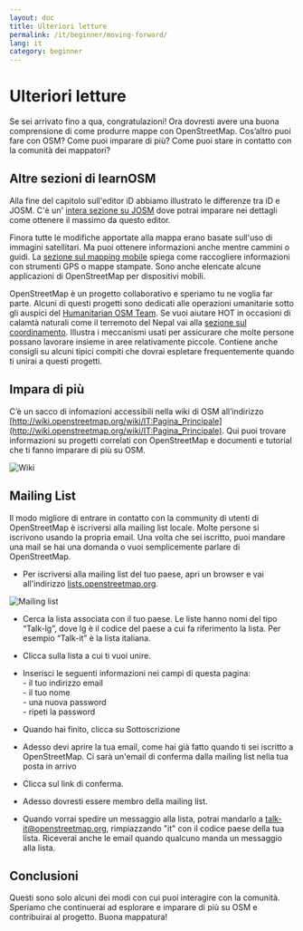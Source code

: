 ```yaml
---
layout: doc
title: Ulteriori letture
permalink: /it/beginner/moving-forward/
lang: it
category: beginner
---
```


Ulteriori letture
===============


Se sei arrivato fino a qua, congratulazioni! Ora dovresti avere una buona comprensione di come produrre mappe con OpenStreetMap. Cos’altro puoi fare con OSM? Come puoi imparare di più? Come puoi stare in contatto con la comunità dei mappatori?  

Altre sezioni di learnOSM
---------------------------

Alla fine del capitolo sull'editor iD abbiamo illustrato le differenze tra iD e JOSM.  C'è un' [intera sezione su JOSM](/it/josm/) dove potrai imparare nei dettagli come ottenere il massimo da questo editor.  

Finora tutte le modifiche apportate alla mappa erano basate sull'uso di immagini satellitari. Ma puoi ottenere informazioni anche mentre cammini o guidi. La [sezione sul mapping mobile](/it/mobile-mapping/) spiega come raccogliere informazioni con strumenti GPS o mappe stampate. Sono anche elencate alcune applicazioni di OpenStreetMap per dispositivi mobili.  

OpenStreetMap è un progetto collaborativo e speriamo tu ne voglia far parte. Alcuni di questi progetti sono dedicati alle operazioni umanitarie sotto gli auspici del [Humanitarian OSM Team](http://hotosm.org). Se vuoi aiutare HOT in occasioni di calamtà naturali come il terremoto del Nepal vai alla [sezione sul coordinamento](/it/coordination/). Illustra i meccanismi usati per assicurare che molte persone possano lavorare insieme in aree relativamente piccole. Contiene anche consigli su alcuni tipici compiti che dovrai espletare frequentemente quando ti unirai a questi progetti.  


Impara di più
----------

C’è un sacco di infomazioni accessibili nella wiki di OSM all’indirizzo [http://wiki.openstreetmap.org/wiki/IT:Pagina_Principale](http://wiki.openstreetmap.org/wiki/IT:Pagina_Principale). Qui puoi trovare informazioni su progetti correlati con OpenStreetMap e documenti e tutorial che ti fanno imparare di più su OSM.  

![Wiki][]

<!-- also more info on this site once it is prepared -->

Mailing List
------------

Il modo migliore di entrare in contatto con la community di utenti di OpenStreetMap è iscriversi alla mailing list locale. Molte persone si iscrivono usando la propria email. Una volta che sei iscritto, puoi mandare una mail se hai una domanda o vuoi semplicemente parlare di OpenStreetMap.  

- Per iscriversi alla mailing list del tuo paese, apri un browser e vai all'indirizzo [lists.openstreetmap.org](http://lists.openstreetmap.org/).  

![Mailing list][]

- Cerca la lista associata con il tuo paese. Le liste hanno nomi del tipo “Talk-lg”, dove lg è il codice del paese a cui fa riferimento la lista. Per esempio “Talk-it” è la lista italiana.  

- Clicca sulla lista a cui ti vuoi unire.  
-   Inserisci le seguenti informazioni nei campi di questa pagina:  
        - il tuo indirizzo email  
        - il tuo nome  
        - una nuova password  
        - ripeti la password  
- Quando hai finito, clicca su Sottoscrizione
- Adesso devi aprire la tua email, come hai già fatto quando ti sei iscritto a OpenStreetMap. Ci sarà un'email di conferma dalla mailing list nella tua posta in arrivo  
- Clicca sul link di conferma.  
- Adesso dovresti essere membro della mailing list.  
- Quando vorrai spedire un messaggio alla lista, potrai mandarlo a [talk-it@openstreetmap.org](mailto:talk-it@openstreetmap.org), rimpiazzando "it" con il codice paese della tua lista. Riceverai anche le email quando qualcuno manda un messaggio alla lista.  

<!-- maybe expand and put this back later
MapOSMatic
----------

One such project is called MapOSMatic, which you can access through your
internet browser at [maposmatic.org](http://www.maposmatic.org/). This
is a simple tool for printing a map of any area you choose. It will
automatically create the map, along with a grid over the map, and an
index of locations that are included in the area.

![MapOSMatic][]
-->


Conclusioni
-------

Questi sono solo alcuni dei modi con cui puoi interagire con la comunità. Speriamo che continuerai ad esplorare e imparare di più su OSM e contribuirai al progetto. Buona mappatura!


[MapOSMatic]: /images/beginner/maposmatic-homepage.png
[Wiki]: /images/beginner/osm-wiki.png
[Mailing list]: /images/beginner/osm-mailing-lists.png